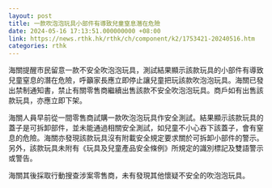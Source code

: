 ```yaml
---
layout: post
title: 一款吹泡泡玩具小部件有導致兒童窒息潛在危險
date: 2024-05-16 17:13:51.000000000 +08:00
link: https://news.rthk.hk/rthk/ch/component/k2/1753421-20240516.htm
categories: rthk
---
```


海關提醒市民留意一款不安全吹泡泡玩具，測試結果顯示該款玩具的小部件有導致兒童窒息的潛在危險，呼籲家長應立即停止讓兒童把玩該款吹泡泡玩具。海關已發出禁制通知書，禁止有關零售商繼續出售該款不安全吹泡泡玩具。商戶如有出售該款玩具，亦應立即下架。

海關人員早前從一間零售商試購一款吹泡泡玩具作安全測試。結果顯示該款玩具的蓋子是可拆卸部件，並未能通過相關安全測試，如兒童不小心吞下該蓋子，會有窒息的危險。海關亦發現該款玩具沒有附載安全規定要求關於可拆卸小部件的警示。另外，該款玩具未附有《玩具及兒童產品安全條例》所規定的識別標記及雙語警示或警告。

海關其後採取行動搜查涉案零售商，未有發現其他懷疑不安全的吹泡泡玩具。
